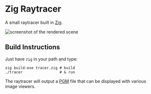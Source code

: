 # Zig Raytracer

A small raytracer built in [Zig](https://ziglang.org/).

![screenshot of the rendered scene](https://mq32.de/public/zig-tracer-01.png)

## Build Instructions

Just have `zig` in your path and type:
```
zig build-exe tracer.zig # build
./tracer                 # & run
```

The raytracer will output a [PGM](https://de.wikipedia.org/wiki/Portable_Anymap) file that can be displayed with
various image viewers.